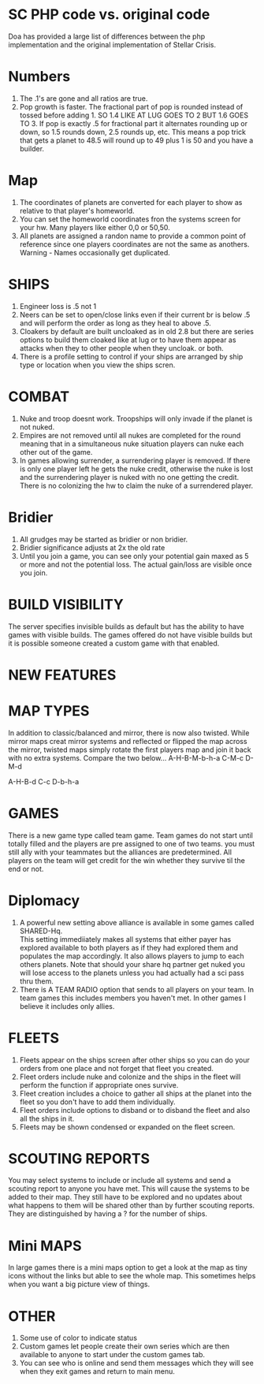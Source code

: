 # SC PHP code vs. original code
Doa has provided a large list of differences between the php implementation and
the original implementation of Stellar Crisis.

# Numbers
1.  The .1's are gone and all ratios are true.
2.  Pop growth is faster.  The fractional part of pop is rounded instead of tossed before
adding 1.   SO 1.4 LIKE AT LUG GOES TO 2 BUT 1.6 GOES TO 3.  If pop is exactly .5 for
fractional part it alternates rounding up or down, so 1.5 rounds down, 2.5 rounds up, etc.
This means a pop trick that gets a planet to 48.5 will round up to 49 plus 1 is 50 and you
have a builder.

# Map
1.  The coordinates of planets are converted for each player to show as relative to that
player's homeworld.  
2.  You can set the homeworld coordinates fron the systems screen for your hw.  Many
players like either 0,0 or 50,50.
3.  All planets are assigned a randon name to provide a common point of reference since
one players coordinates are not the same as anothers.  Warning - Names occasionally get
duplicated.

# SHIPS
1.  Engineer loss is .5 not 1
2.  Neers can be set to open/close links even if their current br is below .5 and will
perform the order as long as they heal to above .5.
3.  Cloakers by default are built uncloaked as in old 2.8 but there are series options to
build them cloaked like at lug  or to have them appear as attacks when they to other
people when they uncloak.  or both.
4.  There is a profile setting to control if your ships are arranged by ship type or
location when you view the ships scren.

# COMBAT
1.  Nuke and troop doesnt work.  Troopships will only invade if the planet is not nuked.
2.  Empires are not removed until all nukes are completed for the round meaning that in a
simultaneous nuke situation players can nuke each other out of the game.
3.  In games allowing surrender,  a surrendering player is removed.   If there is only one
player left he gets the nuke credit, otherwise the nuke is lost and the surrendering
player is nuked with no one getting the credit.  There is no colonizing the hw to claim
the nuke of a surrendered player.

# Bridier
1.  All grudges may be started as bridier or non bridier.
2.  Bridier significance adjusts at 2x the old rate
3.  Until you join a game, you can see only your potential gain maxed as 5 or more  and
not the potential loss.   The actual gain/loss are visible once you join.

# BUILD VISIBILITY
The server specifies invisible builds as default but has the ability to have games with
visible builds.  The games offered do not have visible builds but it is possible someone
created a custom game with that enabled.

# NEW FEATURES
# MAP TYPES
In addition to classic/balanced and mirror, there is now also twisted.  While mirror maps
creat mirror systems and reflected or flipped the map across the mirror, twisted maps
simply rotate the first players map and join it back with no extra systems.  Compare the
two below...
A-H-B-M-b-h-a
    C-M-c
    D-M-d

A-H-B-d
    C-c
    D-b-h-a


# GAMES
There is a new game type called team game.  Team games do not start until totally filled
and the players are pre assigned to one of two teams.  you must still ally with your
teammates but the alliances are predetermined.   All players on the team will get credit
for the win whether they survive til the end or not.

# Diplomacy
1.  A powerful new setting above alliance is available in some games called SHARED-Hq.  
This setting immediiately makes all systems that either payer has explored available to
both players as if they had explored them and populates the map accordingly.  It also
allows players to jump to each others planets.   Note that should your share hq partner
get nuked you will lose access to the planets unless you had actually had a sci pass thru
them.
2.   There is A TEAM RADIO option that sends to all players on your team.  In team games
this includes members you haven't met.  In other games I believe it includes only allies.

# FLEETS
1.  Fleets appear on the ships screen after other ships so you can do your orders from one
place and not forget that fleet you created.
2.  Fleet orders include nuke and colonize and the ships in the fleet will perform the
function if appropriate ones survive.
3.  Fleet creation includes a choice to gather all ships at the planet into the fleet so
you don't have to add them individually.
4.  Fleet orders include options to disband or to disband the fleet and also all the
ships in it.
5.  Fleets may be shown condensed or expanded on the fleet screen.

# SCOUTING REPORTS
You may select systems to include or include all systems and send a scouting report to 
anyone you have met.  This will cause the systems to be added to their map.  They still 
have to be explored and no updates about what happens to them will be shared other than 
by further scouting reports.  They are distinguished by having a ? for the number of 
ships.

# Mini MAPS
In large games there is a mini maps option to get a look at the map as tiny icons without
the links but able to see the whole map.  This sometimes helps when you want a big picture
view of things.

# OTHER
1.  Some use of color to indicate status
2.  Custom games let people create their own series which are then available to anyone to
start under the custom games tab.
3.  You can see who is online and send them messages which they will see when they exit
games and return to main menu.
